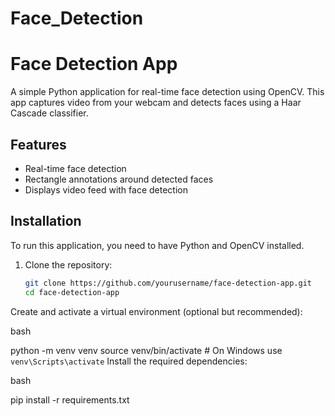 # Face_Detection

# Face Detection App

A simple Python application for real-time face detection using OpenCV. This app captures video from your webcam and detects faces using a Haar Cascade classifier.

## Features

- Real-time face detection
- Rectangle annotations around detected faces
- Displays video feed with face detection

## Installation

To run this application, you need to have Python and OpenCV installed.

1. Clone the repository:

   ```bash
   git clone https://github.com/yourusername/face-detection-app.git
   cd face-detection-app
Create and activate a virtual environment (optional but recommended):

bash

python -m venv venv
source venv/bin/activate  # On Windows use `venv\Scripts\activate`
Install the required dependencies:

bash

pip install -r requirements.txt
